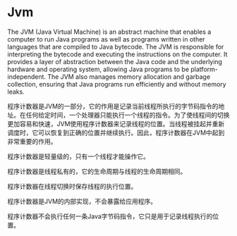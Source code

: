 # Jvm

The JVM (Java Virtual Machine) is an abstract machine that enables a computer to run Java programs as well as programs written in other languages that are compiled to Java bytecode. The JVM is responsible for interpreting the bytecode and executing the instructions on the computer. It provides a layer of abstraction between the Java code and the underlying hardware and operating system, allowing Java programs to be platform-independent. The JVM also manages memory allocation and garbage collection, ensuring that Java programs run efficiently and without memory leaks.

程序计数器是JVM的一部分，它的作用是记录当前线程所执行的字节码指令的地址。在任何给定时间，一个处理器只能执行一个线程的指令。为了使线程间的切换更加容易和快速，JVM使用程序计数器来记录线程的位置。当线程被挂起并重新调度时，它可以恢复到正确的位置并继续执行。因此，程序计数器在JVM中起到非常重要的作用。

程序计数器是轻量级的，只有一个线程才能操作它。

程序计数器是线程私有的，它的生命周期与线程的生命周期相同。

程序计数器在线程切换时保存线程的执行位置。

程序计数器是JVM的内部实现，不会暴露给应用程序。

程序计数器不会执行任何一条Java字节码指令，它只是用于记录线程执行的位置。
